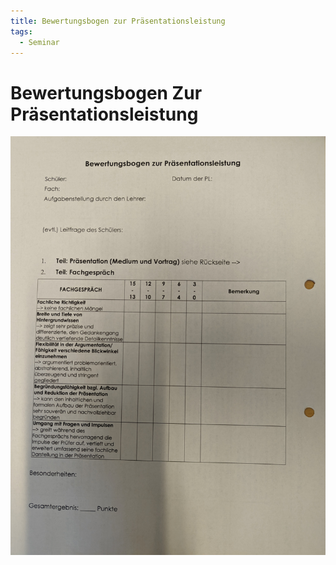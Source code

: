 ```yaml
---
title: Bewertungsbogen zur Präsentationsleistung
tags:
  - Seminar
---
```

# Bewertungsbogen Zur Präsentationsleistung

![nse-7328326303565561303-1212847008.jpg](./Bewertungsbogen_zur_Praesentationsleistung/nse-7328326303565561303-1212847008.jpg)